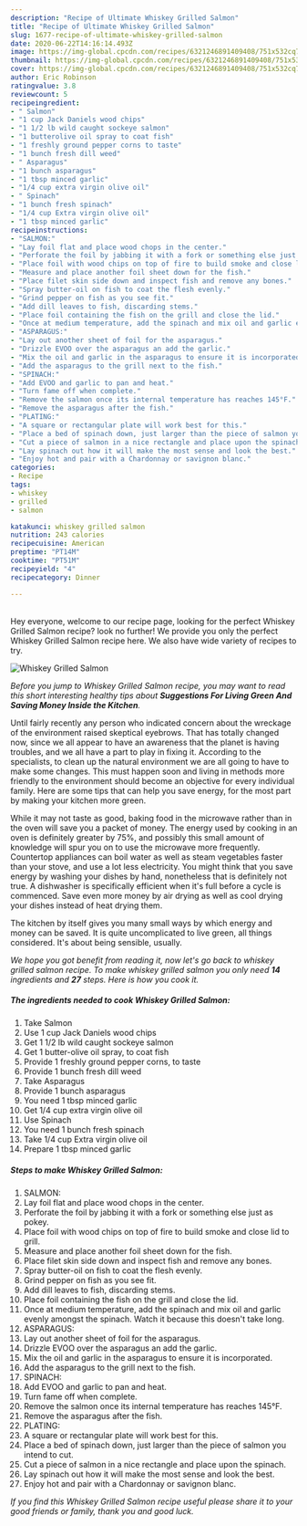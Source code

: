 ```yaml
---
description: "Recipe of Ultimate Whiskey Grilled Salmon"
title: "Recipe of Ultimate Whiskey Grilled Salmon"
slug: 1677-recipe-of-ultimate-whiskey-grilled-salmon
date: 2020-06-22T14:16:14.493Z
image: https://img-global.cpcdn.com/recipes/6321246891409408/751x532cq70/whiskey-grilled-salmon-recipe-main-photo.jpg
thumbnail: https://img-global.cpcdn.com/recipes/6321246891409408/751x532cq70/whiskey-grilled-salmon-recipe-main-photo.jpg
cover: https://img-global.cpcdn.com/recipes/6321246891409408/751x532cq70/whiskey-grilled-salmon-recipe-main-photo.jpg
author: Eric Robinson
ratingvalue: 3.8
reviewcount: 5
recipeingredient:
- " Salmon"
- "1 cup Jack Daniels wood chips"
- "1 1/2 lb wild caught sockeye salmon"
- "1 butterolive oil spray to coat fish"
- "1 freshly ground pepper corns to taste"
- "1 bunch fresh dill weed"
- " Asparagus"
- "1 bunch asparagus"
- "1 tbsp minced garlic"
- "1/4 cup extra virgin olive oil"
- " Spinach"
- "1 bunch fresh spinach"
- "1/4 cup Extra virgin olive oil"
- "1 tbsp minced garlic"
recipeinstructions:
- "SALMON:"
- "Lay foil flat and place wood chops in the center."
- "Perforate the foil by jabbing it with a fork or something else just as pokey."
- "Place foil with wood chips on top of fire to build smoke and close lid to grill."
- "Measure and place another foil sheet down for the fish."
- "Place filet skin side down and inspect fish and remove any bones."
- "Spray butter-oil on fish to coat the flesh evenly."
- "Grind pepper on fish as you see fit."
- "Add dill leaves to fish, discarding stems."
- "Place foil containing the fish on the grill and close the lid."
- "Once at medium temperature, add the spinach and mix oil and garlic evenly amongst the spinach.  Watch it because this doesn&#39;t take long."
- "ASPARAGUS:"
- "Lay out another sheet of foil for the asparagus."
- "Drizzle EVOO over the asparagus an add the garlic."
- "Mix the oil and garlic in the asparagus to ensure it is incorporated."
- "Add the asparagus to the grill next to the fish."
- "SPINACH:"
- "Add EVOO and garlic to pan and heat."
- "Turn fame off when complete."
- "Remove the salmon once its internal temperature has reaches 145°F."
- "Remove the asparagus after the fish."
- "PLATING:"
- "A square or rectangular plate will work best for this."
- "Place a bed of spinach down, just larger than the piece of salmon you intend to cut."
- "Cut a piece of salmon in a nice rectangle and place upon the spinach."
- "Lay spinach out how it will make the most sense and look the best."
- "Enjoy hot and pair with a Chardonnay or savignon blanc."
categories:
- Recipe
tags:
- whiskey
- grilled
- salmon

katakunci: whiskey grilled salmon 
nutrition: 243 calories
recipecuisine: American
preptime: "PT14M"
cooktime: "PT51M"
recipeyield: "4"
recipecategory: Dinner

---
```

<br>
Hey everyone, welcome to our recipe page, looking for the perfect Whiskey Grilled Salmon recipe? look no further! We provide you only the perfect Whiskey Grilled Salmon recipe here. We also have wide variety of recipes to try.
<br>


![Whiskey Grilled Salmon](https://img-global.cpcdn.com/recipes/6321246891409408/751x532cq70/whiskey-grilled-salmon-recipe-main-photo.jpg)

<i>Before you jump to Whiskey Grilled Salmon recipe, you may want to read this short interesting healthy tips about 
<strong>Suggestions For Living Green And Saving Money Inside the Kitchen</strong>.</i>
</br>

Until fairly recently any person who indicated concern about the wreckage of the environment raised skeptical eyebrows. That has totally changed now, since we all appear to have an awareness that the planet is having troubles, and we all have a part to play in fixing it. According to the specialists, to clean up the natural environment we are all going to have to make some changes. This must happen soon and living in methods more friendly to the environment should become an objective for every individual family. Here are some tips that can help you save energy, for the most part by making your kitchen more green.

While it may not taste as good, baking food in the microwave rather than in the oven will save you a packet of money. The energy used by cooking in an oven is definitely greater by 75%, and possibly this small amount of knowledge will spur you on to use the microwave more frequently. Countertop appliances can boil water as well as steam vegetables faster than your stove, and use a lot less electricity. You might think that you save energy by washing your dishes by hand, nonetheless that is definitely not true. A dishwasher is specifically efficient when it's full before a cycle is commenced. Save even more money by air drying as well as cool drying your dishes instead of heat drying them.

The kitchen by itself gives you many small ways by which energy and money can be saved. It is quite uncomplicated to live green, all things considered. It's about being sensible, usually.


<i>We hope you got benefit from reading it, now let's go back to whiskey grilled salmon recipe. To make whiskey grilled salmon you only need <strong>14</strong> ingredients and <strong>27</strong> steps. Here is how you cook it.
</i>

##### The ingredients needed to cook Whiskey Grilled Salmon:

1. Take  Salmon
1. Use 1 cup Jack Daniels wood chips
1. Get 1 1/2 lb wild caught sockeye salmon
1. Get 1 butter-olive oil spray, to coat fish
1. Provide 1 freshly ground pepper corns, to taste
1. Provide 1 bunch fresh dill weed
1. Take  Asparagus
1. Provide 1 bunch asparagus
1. You need 1 tbsp minced garlic
1. Get 1/4 cup extra virgin olive oil
1. Use  Spinach
1. You need 1 bunch fresh spinach
1. Take 1/4 cup Extra virgin olive oil
1. Prepare 1 tbsp minced garlic


##### Steps to make Whiskey Grilled Salmon:

1. SALMON:
1. Lay foil flat and place wood chops in the center.
1. Perforate the foil by jabbing it with a fork or something else just as pokey.
1. Place foil with wood chips on top of fire to build smoke and close lid to grill.
1. Measure and place another foil sheet down for the fish.
1. Place filet skin side down and inspect fish and remove any bones.
1. Spray butter-oil on fish to coat the flesh evenly.
1. Grind pepper on fish as you see fit.
1. Add dill leaves to fish, discarding stems.
1. Place foil containing the fish on the grill and close the lid.
1. Once at medium temperature, add the spinach and mix oil and garlic evenly amongst the spinach.  Watch it because this doesn&#39;t take long.
1. ASPARAGUS:
1. Lay out another sheet of foil for the asparagus.
1. Drizzle EVOO over the asparagus an add the garlic.
1. Mix the oil and garlic in the asparagus to ensure it is incorporated.
1. Add the asparagus to the grill next to the fish.
1. SPINACH:
1. Add EVOO and garlic to pan and heat.
1. Turn fame off when complete.
1. Remove the salmon once its internal temperature has reaches 145°F.
1. Remove the asparagus after the fish.
1. PLATING:
1. A square or rectangular plate will work best for this.
1. Place a bed of spinach down, just larger than the piece of salmon you intend to cut.
1. Cut a piece of salmon in a nice rectangle and place upon the spinach.
1. Lay spinach out how it will make the most sense and look the best.
1. Enjoy hot and pair with a Chardonnay or savignon blanc.


<i>If you find this Whiskey Grilled Salmon recipe useful please share it to your good friends or family, thank you and good luck.</i>
